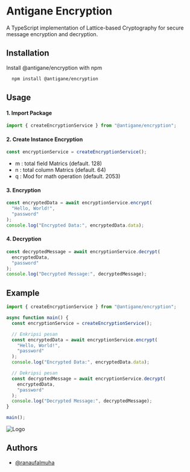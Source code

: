 # Antigane Encryption

A TypeScript implementation of Lattice-based Cryptography for secure message encryption and decryption.

## Installation

Install @antigane/encryption with npm

```bash
  npm install @antigane/encryption
```

## Usage

#### 1. Import Package

```typescript
import { createEncryptionService } from "@antigane/encryption";
```

#### 2. Create Instance Encryption

```typescript
const encryptionService = createEncryptionService();
```

- m : total field Matrics (default. 128)
- n : total column Matrics (default. 64)
- q : Mod for math operation (default. 2053)

#### 3. Encryption

```typescript
const encryptedData = await encryptionService.encrypt(
  "Hello, World!",
  "password"
);
console.log("Encrypted Data:", encryptedData.data);
```

#### 4. Decryption

```typescript
const decryptedMessage = await encryptionService.decrypt(
  encryptedData,
  "password"
);
console.log("Decrypted Message:", decryptedMessage);
```

## Example

```typescript
import { createEncryptionService } from "@antigane/encryption";

async function main() {
  const encryptionService = createEncryptionService();

  // Enkripsi pesan
  const encryptedData = await encryptionService.encrypt(
    "Hello, World!",
    "password"
  );
  console.log("Encrypted Data:", encryptedData.data);

  // Dekripsi pesan
  const decryptedMessage = await encryptionService.decrypt(
    encryptedData,
    "password"
  );
  console.log("Decrypted Message:", decryptedMessage);
}

main();
```

![Logo](https://avatars.githubusercontent.com/u/194663842?s=200&v=4)

## Authors

- [@ranaufalmuha](https://www.github.com/ranaufalmuha)
